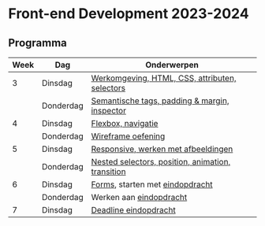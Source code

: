 # Front-end Development 2023-2024

## Programma

| Week | Dag       | Onderwerpen                                                                          | 
|------|-----------|--------------------------------------------------------------------------------------|
| 3    | Dinsdag   | [Werkomgeving, HTML, CSS, attributen, selectors](./week3-dinsdag)                          |                                                          
|      | Donderdag | [Semantische tags, padding & margin, inspector](./week3-donderdag)                           |                                                          
| 4    | Dinsdag   | [Flexbox, navigatie](./week4-dinsdag)                                                      |                                              |                                                          
|      | Donderdag | [Wireframe oefening](./week4-donderdag) |  
| 5    | Dinsdag   | [Responsive, werken met afbeeldingen](./week5-dinsdag)                                     |                                                           
|      | Donderdag | [Nested selectors, position, animation, transition](./week5-donderdag)                       |                                                           
| 6    | Dinsdag   | [Forms](./week6-dinsdag), starten met [eindopdracht](./week6-eindopdracht)                                 |                                                          
|      | Donderdag | Werken aan [eindopdracht](./week6-eindopdracht)                                                              |    
| 7    | Dinsdag   | [Deadline eindopdracht](http://brightspace.hr.nl)                            | 
